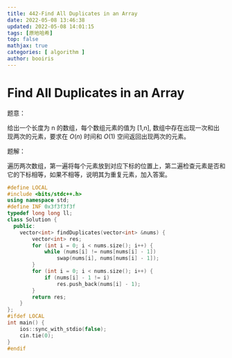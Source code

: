 ```yaml
---
title: 442-Find All Duplicates in an Array 
date: 2022-05-08 13:46:38 
updated: 2022-05-08 14:01:15
tags: [原地哈希] 
top: false
mathjax: true
categories: [ algorithm ]
author: booiris
---
```


# Find All Duplicates in an Array

题意：

给出一个长度为 n 的数组，每个数组元素的值为 [1,n], 数组中存在出现一次和出现两次的元素，要求在 $O(n)$ 时间和 $O(1)$ 空间返回出现两次的元素。

题解：

遍历两次数组，第一遍将每个元素放到对应下标的位置上，第二遍检查元素是否和它的下标相等，如果不相等，说明其为重复元素，加入答案。

```cpp
#define LOCAL
#include <bits/stdc++.h>
using namespace std;
#define INF 0x3f3f3f3f
typedef long long ll;
class Solution {
  public:
    vector<int> findDuplicates(vector<int> &nums) {
        vector<int> res;
        for (int i = 0; i < nums.size(); i++) {
            while (nums[i] != nums[nums[i] - 1])
                swap(nums[i], nums[nums[i] - 1]);
        }
        for (int i = 0; i < nums.size(); i++) {
            if (nums[i] - 1 != i)
                res.push_back(nums[i] - 1);
        }
        return res;
    }
};
#ifdef LOCAL
int main() {
    ios::sync_with_stdio(false);
    cin.tie(0);
}
#endif
```
